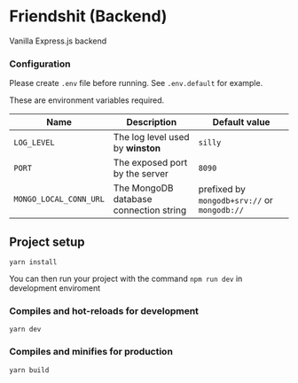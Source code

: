 # Friendshit (Backend)

Vanilla Express.js backend

### Configuration
Please create `.env` file before running.
See `.env.default` for example.

These are environment variables required.

|Name|Description|Default value|
|---|---|---|
|`LOG_LEVEL`|The log level used by **winston**|`silly`|
|`PORT`|The exposed port by the server|`8090`|
|`MONGO_LOCAL_CONN_URL`|The MongoDB database connection string|prefixed by `mongodb+srv://` or  `mongodb://`|

## Project setup
```
yarn install
```
You can then run your project with the command `npm run dev` in development enviroment

### Compiles and hot-reloads for development
```
yarn dev
```

### Compiles and minifies for production
```
yarn build
```
